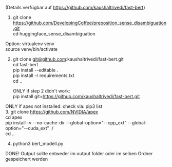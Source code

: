 (Details verfügbar auf https://github.com/kaushaltrivedi/fast-bert)


1. 	git clone https://github.com/DevelopingCoffee/preposition_sense_disambiguation.git  
	cd huggingface_sense_disambiguation
	
Option:	virtualenv venv  
	source venv/bin/activate

2.	git clone git@github.com:kaushaltrivedi/fast-bert.git  
 	cd fast-bert  
	pip install --editable .  
	pip install -r requirements.txt  
	cd ..  

	ONLY if step 2 didn't work:  
	pip install git+https://github.com/kaushaltrivedi/fast-bert.git  

ONLY if apex not installed: check via: pip3 list  
3. 	git clone https://github.com/NVIDIA/apex  
	cd apex  
	pip install -v --no-cache-dir --global-option="--cpp_ext" --global-option="--cuda_ext" ./  
	cd ..  


4.	python3 bert_modell.py  
	

DONE! 
Output sollte entweder im output folder oder im selben Ordner gespeichert werden





